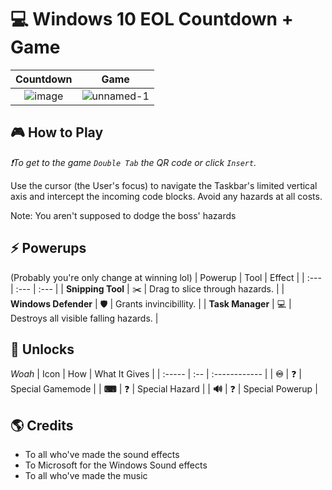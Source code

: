 
# 💻 Windows 10 EOL Countdown + Game

| Countdown | Game |
| :------------------: | :---------------: |
| ![image](https://github.com/user-attachments/assets/d858d90a-c353-4179-bbff-3a1f636ce4dc) | ![unnamed-1](https://github.com/user-attachments/assets/c78eea42-768c-4d9c-81f2-f5b709f5e842) |

## **🎮 How to Play**
*❗To get to the game `Double Tab` the QR code or click `Insert`.*

Use the cursor (the User's focus) to navigate the Taskbar's limited vertical axis and intercept the incoming code blocks. Avoid any hazards at all costs.

Note: You aren't supposed to dodge the boss' hazards

## **⚡ Powerups**

(Probably you're only change at winning lol)
| Powerup | Tool | Effect |
| :--- | :--- | :--- |
| **Snipping Tool** | ✂️ | Drag to slice through hazards. |
| **Windows Defender** | 🛡️ | Grants invincibillity. |
| **Task Manager** | 💻 | Destroys all visible falling hazards. |

## 🧬 Unlocks

*Woah*
| Icon | How | What It Gives |
| :----- | :-- | :------------ |
| **♾** | ❓ | Special Gamemode |
| **⌨** | ❓ | Special Hazard |
| **🔊** | ❓ | Special Powerup |

## 🌎 Credits
- To all who've made the sound effects
- To Microsoft for the Windows Sound effects
- To all who've made the music
